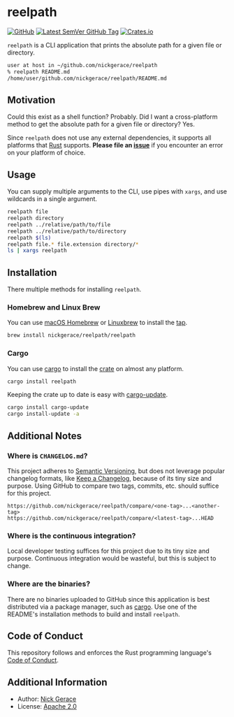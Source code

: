 # reelpath

[![GitHub](https://img.shields.io/github/license/nickgerace/reelpath?style=flat-square)](./LICENSE)
[![Latest SemVer GitHub Tag](https://img.shields.io/github/v/tag/nickgerace/reelpath?label=version&style=flat-square)](https://github.com/nickgerace/reelpath/releases/latest)
[![Crates.io](https://img.shields.io/crates/v/reelpath?style=flat-square)](https://crates.io/crates/reelpath)

`reelpath` is a CLI application that prints the absolute path for a given file or directory.

```sh
user at host in ~/github.com/nickgerace/reelpath
% reelpath README.md
/home/user/github.com/nickgerace/reelpath/README.md
```

## Motivation

Could this exist as a shell function?
Probably.
Did I want a cross-platform method to get the absolute path for a given file or directory?
Yes.

Since `reelpath` does not use any external dependencies, it supports all platforms that [Rust](https://www.rust-lang.org/) supports.
**Please file an [issue](https://github.com/nickgerace/reelpath/issues)** if you encounter an error on your platform of choice.

## Usage

You can supply multiple arguments to the CLI, use pipes with `xargs`, and use wildcards in a single argument.

```sh
reelpath file
reelpath directory
reelpath ../relative/path/to/file
reelpath ../relative/path/to/directory
reelpath $(ls)
reelpath file.* file.extension directory/*
ls | xargs reelpath
```

## Installation

There multiple methods for installing `reelpath`.

### Homebrew and Linux Brew

You can use [macOS Homebrew](https://brew.sh) or [Linuxbrew](https://docs.brew.sh/Homebrew-on-Linux) to install the [tap](https://github.com/nickgerace/homebrew-reelpath).

```sh
brew install nickgerace/reelpath/reelpath
```

### Cargo

You can use [cargo](https://crates.io) to install the [crate](https://crates.io/crates/reelpath) on almost any platform.

```sh
cargo install reelpath
```

Keeping the crate up to date is easy with [cargo-update](https://crates.io/crates/cargo-update).

```sh
cargo install cargo-update
cargo install-update -a
```

## Additional Notes

### Where is `CHANGELOG.md`?

This project adheres to [Semantic Versioning](https://semver.org/spec/v2.0.0.html), but does not leverage popular changelog formats, like [Keep a Changelog](https://keepachangelog.com/en/1.0.0/), because of its tiny size and purpose.
Using GitHub to compare two tags, commits, etc. should suffice for this project.

```
https://github.com/nickgerace/reelpath/compare/<one-tag>...<another-tag>
https://github.com/nickgerace/reelpath/compare/<latest-tag>...HEAD
```

### Where is the continuous integration?

Local developer testing suffices for this project due to its tiny size and purpose.
Continuous integration would be wasteful, but this is subject to change.

### Where are the binaries?

There are no binaries uploaded to GitHub since this application is best distributed via a package manager, such as [cargo](https://crates.io/). 
Use one of the README's installation methods to build and install `reelpath`.

## Code of Conduct

This repository follows and enforces the Rust programming language's [Code of Conduct](https://www.rust-lang.org/policies/code-of-conduct).

## Additional Information

- Author: [Nick Gerace](https://nickgerace.dev)
- License: [Apache 2.0](./LICENSE)
